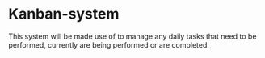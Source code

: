 # Kanban-system
This system will be made use of to manage any daily tasks that need to be performed, currently are being performed or are completed.
